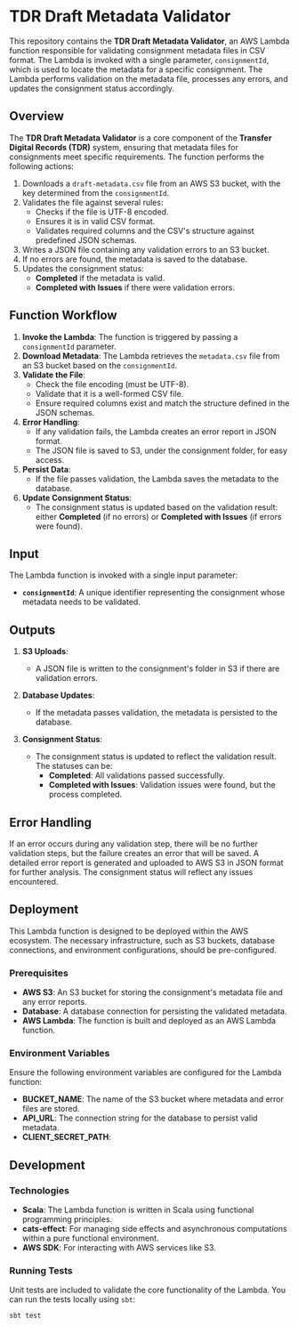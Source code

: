 # TDR Draft Metadata Validator

This repository contains the **TDR Draft Metadata Validator**, an AWS Lambda function responsible for validating consignment metadata files in CSV format. The Lambda is invoked with a single parameter, `consignmentId`, which is used to locate the metadata for a specific consignment. The Lambda performs validation on the metadata file, processes any errors, and updates the consignment status accordingly.

## Overview

The **TDR Draft Metadata Validator** is a core component of the **Transfer Digital Records (TDR)** system, ensuring that metadata files for consignments meet specific requirements. The function performs the following actions:

1. Downloads a `draft-metadata.csv` file from an AWS S3 bucket, with the key determined from the `consignmentId`.
2. Validates the file against several rules:
    - Checks if the file is UTF-8 encoded.
    - Ensures it is in valid CSV format.
    - Validates required columns and the CSV's structure against predefined JSON schemas.
3. Writes a JSON file containing any validation errors to an S3 bucket.
4. If no errors are found, the metadata is saved to the database.
5. Updates the consignment status:
    - **Completed** if the metadata is valid.
    - **Completed with Issues** if there were validation errors.

## Function Workflow

1. **Invoke the Lambda**: The function is triggered by passing a `consignmentId` parameter.
2. **Download Metadata**: The Lambda retrieves the `metadata.csv` file from an S3 bucket based on the `consignmentId`.
3. **Validate the File**:
    - Check the file encoding (must be UTF-8).
    - Validate that it is a well-formed CSV file.
    - Ensure required columns exist and match the structure defined in the JSON schemas.
4. **Error Handling**:
    - If any validation fails, the Lambda creates an error report in JSON format.
    - The JSON file is saved to S3, under the consignment folder, for easy access.
5. **Persist Data**:
    - If the file passes validation, the Lambda saves the metadata to the database.
6. **Update Consignment Status**:
    - The consignment status is updated based on the validation result: either **Completed** (if no errors) or **Completed with Issues** (if errors were found).

## Input

The Lambda function is invoked with a single input parameter:
- **`consignmentId`**: A unique identifier representing the consignment whose metadata needs to be validated.

## Outputs

1. **S3 Uploads**:
    - A JSON file is written to the consignment's folder in S3 if there are validation errors.

2. **Database Updates**:
    - If the metadata passes validation, the metadata is persisted to the database.

3. **Consignment Status**:
    - The consignment status is updated to reflect the validation result. The statuses can be:
        - **Completed**: All validations passed successfully.
        - **Completed with Issues**: Validation issues were found, but the process completed.

## Error Handling

If an error occurs during any validation step, there will be no further validation steps, but the failure creates an error  that will be saved.  A detailed error report is generated and uploaded to AWS S3 in JSON format for further analysis. The consignment status will reflect any issues encountered.

## Deployment

This Lambda function is designed to be deployed within the AWS ecosystem. The necessary infrastructure, such as S3 buckets, database connections, and environment configurations, should be pre-configured.

### Prerequisites

- **AWS S3**: An S3 bucket for storing the consignment's metadata file and any error reports.
- **Database**: A database connection for persisting the validated metadata.
- **AWS Lambda**: The function is built and deployed as an AWS Lambda function.

### Environment Variables

Ensure the following environment variables are configured for the Lambda function:

- **BUCKET_NAME**: The name of the S3 bucket where metadata and error files are stored.
- **API_URL**: The connection string for the database to persist valid metadata.
- **CLIENT_SECRET_PATH**: 

## Development

### Technologies

- **Scala**: The Lambda function is written in Scala using functional programming principles.
- **cats-effect**: For managing side effects and asynchronous computations within a pure functional environment.
- **AWS SDK**: For interacting with AWS services like S3.

### Running Tests

Unit tests are included to validate the core functionality of the Lambda. You can run the tests locally using `sbt`:

```bash
sbt test

